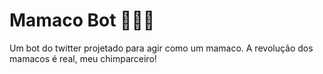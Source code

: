 # Mamaco Bot 🐒🍌🐵
Um bot do twitter projetado para agir como um mamaco. A revolução dos mamacos é real, meu chimparceiro!


